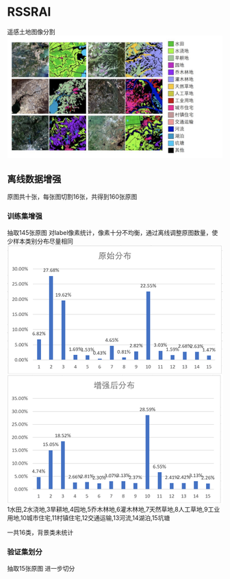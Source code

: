 # RSSRAI
遥感土地图像分割
![任务展示](./picture/图例.jpg)
## 离线数据增强
原图共十张，每张图切割16张，共得到160张原图
### 训练集增强
抽取145张原图
对label像素统计，像素十分不均衡，通过离线调整原图数量，使少样本类别分布尽量相同
![原始分布](picture/原始分布.png)
![数据增强](picture/增强分布.png)
1水田,2水浇地,3旱耕地,4园地,5乔木林地,6灌木林地,7天然草地,8人工草地,9工业用地,10城市住宅,11村镇住宅,12交通运输,13河流,14湖泊,15坑塘

一共16类，背景类未统计

### 验证集划分
抽取15张原图
进一步切分
